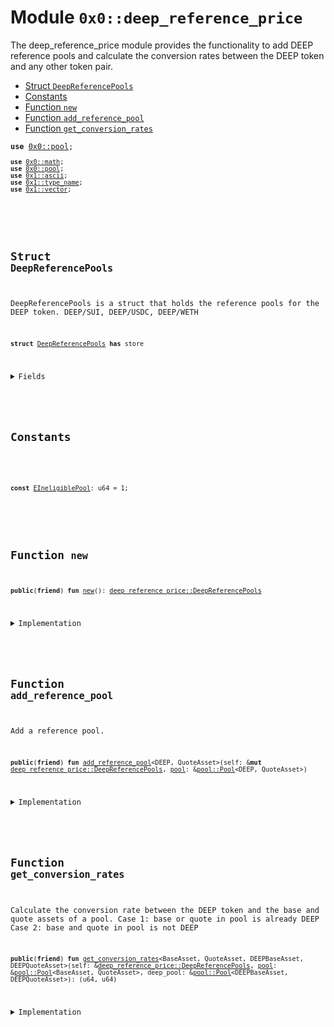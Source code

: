 
<a name="0x0_deep_reference_price"></a>

# Module `0x0::deep_reference_price`

The deep_reference_price module provides the functionality to add DEEP reference pools
and calculate the conversion rates between the DEEP token and any other token pair.


-  [Struct `DeepReferencePools`](#0x0_deep_reference_price_DeepReferencePools)
-  [Constants](#@Constants_0)
-  [Function `new`](#0x0_deep_reference_price_new)
-  [Function `add_reference_pool`](#0x0_deep_reference_price_add_reference_pool)
-  [Function `get_conversion_rates`](#0x0_deep_reference_price_get_conversion_rates)


<pre><code><b>use</b> <a href="pool.md#0x0_pool">0x0::pool</a>;
<pre><code><b>use</b> <a href="math.md#0x0_math">0x0::math</a>;
<b>use</b> <a href="pool.md#0x0_pool">0x0::pool</a>;
<b>use</b> <a href="dependencies/move-stdlib/ascii.md#0x1_ascii">0x1::ascii</a>;
<b>use</b> <a href="dependencies/move-stdlib/type_name.md#0x1_type_name">0x1::type_name</a>;
<b>use</b> <a href="dependencies/move-stdlib/vector.md#0x1_vector">0x1::vector</a>;
</code></pre>



<a name="0x0_deep_reference_price_DeepReferencePools"></a>

## Struct `DeepReferencePools`

DeepReferencePools is a struct that holds the reference pools for the DEEP token.
DEEP/SUI, DEEP/USDC, DEEP/WETH


<pre><code><b>struct</b> <a href="deep_reference_price.md#0x0_deep_reference_price_DeepReferencePools">DeepReferencePools</a> <b>has</b> store
</code></pre>



<details>
<summary>Fields</summary>


<dl>
<dt>
<code>reference_pools: <a href="dependencies/sui-framework/vec_map.md#0x2_vec_map_VecMap">vec_map::VecMap</a>&lt;<a href="dependencies/move-stdlib/type_name.md#0x1_type_name_TypeName">type_name::TypeName</a>, <a href="pool.md#0x0_pool_PoolKey">pool::PoolKey</a>&gt;</code>

<code>reference_pools: <a href="dependencies/move-stdlib/vector.md#0x1_vector">vector</a>&lt;<a href="dependencies/move-stdlib/ascii.md#0x1_ascii_String">ascii::String</a>&gt;</code>

</dt>
<dd>

</dd>
</dl>


</details>

<a name="@Constants_0"></a>

## Constants


<a name="0x0_deep_reference_price_EIneligiblePool"></a>



<pre><code><b>const</b> <a href="deep_reference_price.md#0x0_deep_reference_price_EIneligiblePool">EIneligiblePool</a>: u64 = 1;
</code></pre>



<a name="0x0_deep_reference_price_new"></a>

## Function `new`



<pre><code><b>public</b>(<b>friend</b>) <b>fun</b> <a href="deep_reference_price.md#0x0_deep_reference_price_new">new</a>(): <a href="deep_reference_price.md#0x0_deep_reference_price_DeepReferencePools">deep_reference_price::DeepReferencePools</a>
</code></pre>



<details>
<summary>Implementation</summary>


<pre><code><b>public</b>(<a href="dependencies/sui-framework/package.md#0x2_package">package</a>) <b>fun</b> <a href="deep_reference_price.md#0x0_deep_reference_price_new">new</a>(): <a href="deep_reference_price.md#0x0_deep_reference_price_DeepReferencePools">DeepReferencePools</a> {
    <a href="deep_reference_price.md#0x0_deep_reference_price_DeepReferencePools">DeepReferencePools</a> {
        reference_pools: <a href="dependencies/move-stdlib/vector.md#0x1_vector">vector</a>[],
    }
}
</code></pre>



</details>

<a name="0x0_deep_reference_price_add_reference_pool"></a>

## Function `add_reference_pool`

Add a reference pool.


<pre><code><b>public</b>(<b>friend</b>) <b>fun</b> <a href="deep_reference_price.md#0x0_deep_reference_price_add_reference_pool">add_reference_pool</a>&lt;DEEP, QuoteAsset&gt;(self: &<b>mut</b> <a href="deep_reference_price.md#0x0_deep_reference_price_DeepReferencePools">deep_reference_price::DeepReferencePools</a>, <a href="pool.md#0x0_pool">pool</a>: &<a href="pool.md#0x0_pool_Pool">pool::Pool</a>&lt;DEEP, QuoteAsset&gt;)
</code></pre>



<details>
<summary>Implementation</summary>


<pre><code><b>public</b>(<a href="dependencies/sui-framework/package.md#0x2_package">package</a>) <b>fun</b> <a href="deep_reference_price.md#0x0_deep_reference_price_add_reference_pool">add_reference_pool</a>&lt;DEEP, QuoteAsset&gt;(
    self: &<b>mut</b> <a href="deep_reference_price.md#0x0_deep_reference_price_DeepReferencePools">DeepReferencePools</a>,
    <a href="pool.md#0x0_pool">pool</a>: &Pool&lt;DEEP, QuoteAsset&gt;,
) {
    <b>let</b> (base, quote) = <a href="pool.md#0x0_pool">pool</a>.get_base_quote_types();
    <b>let</b> deep_type = <a href="dependencies/move-stdlib/type_name.md#0x1_type_name_get">type_name::get</a>&lt;DEEP&gt;();

    <b>assert</b>!(base == deep_type || quote == deep_type, <a href="deep_reference_price.md#0x0_deep_reference_price_EIneligiblePool">EIneligiblePool</a>);

    self.reference_pools.push_back(<a href="pool.md#0x0_pool">pool</a>.key());
}
</code></pre>



</details>

<a name="0x0_deep_reference_price_get_conversion_rates"></a>

## Function `get_conversion_rates`

Calculate the conversion rate between the DEEP token and the base and quote assets of a pool.
Case 1: base or quote in pool is already DEEP
Case 2: base and quote in pool is not DEEP


<pre><code><b>public</b>(<b>friend</b>) <b>fun</b> <a href="deep_reference_price.md#0x0_deep_reference_price_get_conversion_rates">get_conversion_rates</a>&lt;BaseAsset, QuoteAsset, DEEPBaseAsset, DEEPQuoteAsset&gt;(self: &<a href="deep_reference_price.md#0x0_deep_reference_price_DeepReferencePools">deep_reference_price::DeepReferencePools</a>, <a href="pool.md#0x0_pool">pool</a>: &<a href="pool.md#0x0_pool_Pool">pool::Pool</a>&lt;BaseAsset, QuoteAsset&gt;, deep_pool: &<a href="pool.md#0x0_pool_Pool">pool::Pool</a>&lt;DEEPBaseAsset, DEEPQuoteAsset&gt;): (u64, u64)
</code></pre>



<details>
<summary>Implementation</summary>


<pre><code><b>public</b>(<a href="dependencies/sui-framework/package.md#0x2_package">package</a>) <b>fun</b> <a href="deep_reference_price.md#0x0_deep_reference_price_get_conversion_rates">get_conversion_rates</a>&lt;BaseAsset, QuoteAsset, DEEPBaseAsset, DEEPQuoteAsset&gt;(
    self: &<a href="deep_reference_price.md#0x0_deep_reference_price_DeepReferencePools">DeepReferencePools</a>,
    <a href="pool.md#0x0_pool">pool</a>: &Pool&lt;BaseAsset, QuoteAsset&gt;,
    deep_pool: &Pool&lt;DEEPBaseAsset, DEEPQuoteAsset&gt;,
): (u64, u64) {
    <b>let</b> (base_type, quote_type) = <a href="pool.md#0x0_pool">pool</a>.get_base_quote_types();
    <b>let</b> deep_type = <a href="dependencies/move-stdlib/type_name.md#0x1_type_name_get">type_name::get</a>&lt;DEEP&gt;().into_string();
    <b>let</b> pool_price = <a href="pool.md#0x0_pool">pool</a>.mid_price();
    <b>if</b> (base_type == deep_type) {
        <b>return</b> (1, pool_price)
    };
    <b>if</b> (quote_type == deep_type) {
        <b>return</b> (pool_price, 1)
    };

    <b>let</b> (deep_base_type, deep_quote_type) = deep_pool.get_base_quote_types();
    <b>assert</b>!(self.reference_pools.contains(&deep_pool.key()), <a href="deep_reference_price.md#0x0_deep_reference_price_EIneligiblePool">EIneligiblePool</a>);
    <b>assert</b>!(base_type == deep_base_type || base_type == deep_quote_type, <a href="deep_reference_price.md#0x0_deep_reference_price_EIneligiblePool">EIneligiblePool</a>);
    <b>assert</b>!(quote_type == deep_base_type || quote_type == deep_quote_type, <a href="deep_reference_price.md#0x0_deep_reference_price_EIneligiblePool">EIneligiblePool</a>);

    <b>let</b> <a href="deep_price.md#0x0_deep_price">deep_price</a> = deep_pool.mid_price();
    <b>if</b> (base_type == deep_base_type) {
        <b>return</b> (math::div(1, <a href="deep_price.md#0x0_deep_price">deep_price</a>), math::div(<a href="deep_price.md#0x0_deep_price">deep_price</a>, pool_price))
    } <b>else</b> <b>if</b> (base_type == deep_quote_type) {
        <b>return</b> (<a href="deep_price.md#0x0_deep_price">deep_price</a>, math::div(pool_price, <a href="deep_price.md#0x0_deep_price">deep_price</a>))
    } <b>else</b> <b>if</b> (quote_type == deep_base_type) {
        <b>return</b> (math::div(<a href="deep_price.md#0x0_deep_price">deep_price</a>, pool_price), math::div(1, <a href="deep_price.md#0x0_deep_price">deep_price</a>))
    } <b>else</b> {
        <b>return</b> (math::div(pool_price, <a href="deep_price.md#0x0_deep_price">deep_price</a>), <a href="deep_price.md#0x0_deep_price">deep_price</a>)
    }
}
</code></pre>



</details>
